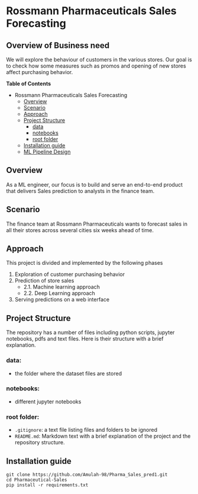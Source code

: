 # Rossmann Pharmaceuticals Sales Forecasting

## Overview of Business need

 <p>We will explore the behaviour of customers in the various stores. Our goal is to check how some measures such as promos and opening of new stores affect purchasing       behavior.</p>

**Table of Contents**

-   Rossmann Pharmaceuticals Sales Forecasting
    -   [Overview](#overview)
    -   [Scenario](#scenario)
    -   [Approach](#approach)
    -   [Project Structure](#project-structure)
        -   [data](#data)
        -   [notebooks](#notebooks)
        -   [root folder](#root-folder)
    -   [Installation guide](#installation-guide)
    -   [ML Pipeline Design](#ml-pipeline-design)

## Overview

As a ML engineer, our focus is to build and serve an end-to-end product that delivers Sales prediction to analysts in the finance team.

## Scenario

The finance team at Rossmann Pharmaceuticals wants to forecast sales in all their stores across several cities six weeks ahead of time.

## Approach

This project is divided and implemented by the following phases

1. Exploration of customer purchasing behavior
2. Prediction of store sales
    - 2.1. Machine learning approach
    - 2.2. Deep Learning approach
3. Serving predictions on a web interface

## Project Structure

The repository has a number of files including python scripts, jupyter notebooks, pdfs and text files. Here is their structure with a brief explanation.

### data:

-   the folder where the dataset files are stored

### notebooks:

-   different jupyter notebooks

### root folder:

-   `.gitignore`: a text file listing files and folders to be ignored
-   `README.md`: Markdown text with a brief explanation of the project and the repository structure.

## Installation guide

```
git clone https://github.com/Amulah-98/Pharma_Sales_pred1.git
cd Pharmaceutical-Sales
pip install -r requirements.txt
```
